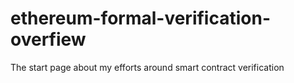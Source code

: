 # ethereum-formal-verification-overfiew
The start page about my efforts around smart contract verification
